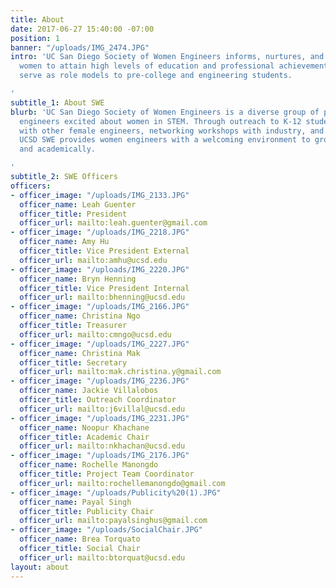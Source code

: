 ```yaml
---
title: About
date: 2017-06-27 15:40:00 -07:00
position: 1
banner: "/uploads/IMG_2474.JPG"
intro: 'UC San Diego Society of Women Engineers informs, nurtures, and encourages
  women to attain high levels of education and professional achievement. Our members
  serve as role models to pre-college and engineering students.

'
subtitle_1: About SWE
blurb: 'UC San Diego Society of Women Engineers is a diverse group of passionate young
  engineers excited about women in STEM. Through outreach to K-12 students, socials
  with other female engineers, networking workshops with industry, and technical teams,
  UCSD SWE provides women engineers with a welcoming environment to grow professionally
  and academically.

'
subtitle_2: SWE Officers
officers:
- officer_image: "/uploads/IMG_2133.JPG"
  officer_name: Leah Guenter
  officer_title: President
  officer_url: mailto:leah.guenter@gmail.com
- officer_image: "/uploads/IMG_2218.JPG"
  officer_name: Amy Hu
  officer_title: Vice President External
  officer_url: mailto:amhu@ucsd.edu
- officer_image: "/uploads/IMG_2220.JPG"
  officer_name: Bryn Henning
  officer_title: Vice President Internal
  officer_url: mailto:bhenning@ucsd.edu
- officer_image: "/uploads/IMG_2166.JPG"
  officer_name: Christina Ngo
  officer_title: Treasurer
  officer_url: mailto:cmngo@ucsd.edu
- officer_image: "/uploads/IMG_2227.JPG"
  officer_name: Christina Mak
  officer_title: Secretary
  officer_url: mailto:mak.christina.y@gmail.com
- officer_image: "/uploads/IMG_2236.JPG"
  officer_name: Jackie Villalobos
  officer_title: Outreach Coordinator
  officer_url: mailto:j6villal@ucsd.edu
- officer_image: "/uploads/IMG_2231.JPG"
  officer_name: Noopur Khachane
  officer_title: Academic Chair
  officer_url: mailto:nkhachan@ucsd.edu
- officer_image: "/uploads/IMG_2176.JPG"
  officer_name: Rochelle Manongdo
  officer_title: Project Team Coordinator
  officer_url: mailto:rochellemanongdo@gmail.com
- officer_image: "/uploads/Publicity%20(1).JPG"
  officer_name: Payal Singh
  officer_title: Publicity Chair
  officer_url: mailto:payalsinghus@gmail.com
- officer_image: "/uploads/SocialChair.JPG"
  officer_name: Brea Torquato
  officer_title: Social Chair
  officer_url: mailto:btorquat@ucsd.edu
layout: about
---
```


